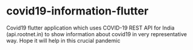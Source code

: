 # covid19-information-flutter
Covid19 flutter application which uses COVID-19 REST API for India (api.rootnet.in) to show information about covid19 in very representative way. Hope it will help in this crucial pandemic 

